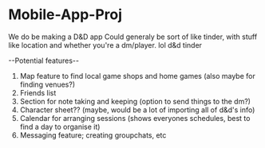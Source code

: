 # Mobile-App-Proj

We do be making a D&D app
Could generaly be sort of like tinder, with stuff like location and whether you're a dm/player. lol d&d tinder

--Potential features--
1) Map feature to find local game shops and home games (also maybe for finding venues?)
2) Friends list
3) Section for note taking and keeping (option to send things to the dm?)
4) Character sheet?? (maybe, would be a lot of importing all of d&d's info)
5) Calendar for arranging sessions (shows everyones schedules, best to find a day to organise it)
6) Messaging feature; creating groupchats, etc
